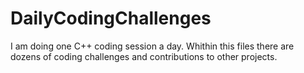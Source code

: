 # DailyCodingChallenges

I am doing one C++ coding session a day. Whithin this files there are dozens of coding challenges and contributions to other projects.
